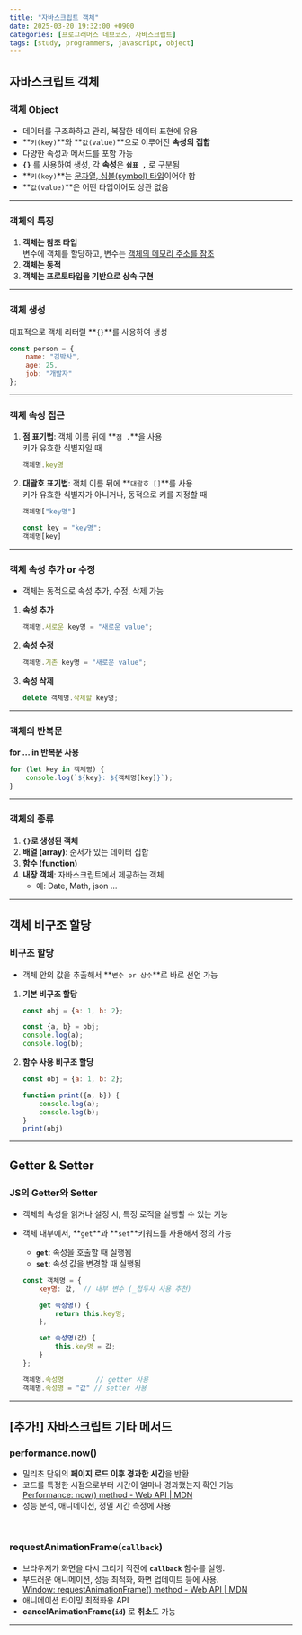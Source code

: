 ```yaml
---
title: "자바스크립트 객체"
date: 2025-03-20 19:32:00 +0900
categories: [프로그래머스 데브코스, 자바스크립트]
tags: [study, programmers, javascript, object]
---
```


## **자바스크립트 객체**

### 객체 Object

- 데이터를 구조화하고 관리, 복잡한 데이터 표현에 유용  
- **`키(key)`**와 **`값(value)`**으로 이루어진 <span class="redpen">**속성의 집합**</span>   
- 다양한 속성과 메서드를 포함 가능  
- **`{}`** 를 사용하여 생성, 각 <span class="redpen">**속성**</span>은 **`쉼표 ,`** 로 구분됨  
- **`키(key)`**는 <u>문자열, 심볼(symbol) 타입</u>이어야 함  
- **`값(value)`**은 어떤 타입이어도 상관 없음  

---

### 객체의 특징

1. **객체는 <span class="yellow2pen">참조 타입</span>**  
    변수에 객체를 할당하고, 변수는 <u>객체의 메모리 주소를 참조</u>    
2. **객체는 <span class="yellow2pen">동적</span>**  
3. **객체는 <span class="yellow2pen">프로토타입을 기반으로 상속 구현</span>**  

---

### 객체 생성

대표적으로 객체 리터럴 **`{}`**를 사용하여 생성

```js
const person = {
    name: "김박사",
    age: 25,
    job: "개발자"
};
```

---

### 객체 속성 접근

1. **점 표기법**: 객체 이름 뒤에 **`점 .`**을 사용  
<span class="bluepen">키가 유효한 식별자일 때</span>   
    ```js
    객체명.key명
    ```
    
2. **대괄호 표기법**: 객체 이름 뒤에 **`대괄호 []`**를 사용  
<span class="redpen">키가 유효한 식별자가 아니거나</span>, <span class="red2pen">동적으로 키를 지정</span>할 때   
    ```js
    객체명["key명"]
    
    const key = "key명";
    객체명[key]
    ```
    
---

### 객체 속성 추가 or 수정

- 객체는 동적으로 속성 추가, 수정, 삭제 가능  

1. **속성 추가**  
    ```js
    객체명.새로운 key명 = "새로운 value";
    ```
    
2. **속성 수정**  
    ```js
    객체명.기존 key명 = "새로운 value";
    ```
    
3. **속성 삭제**  
    ```js
    delete 객체명.삭제할 key명;
    ```
    
---

### 객체의 반복문

**<span class="bluepen">for ... in</span> 반복문 사용**  
```js 
for (let key in 객체명) {
    console.log(`${key}: ${객체명[key]}`);
}
```

---

### 객체의 종류

1. **`{}`로 생성된 객체**  
2. **배열 (<span class="bluepen">array</span>)**: 순서가 있는 데이터 집합  
3. **함수 (<span class="bluepen">function</span>)**  
4. **내장 객체**: 자바스크립트에서 제공하는 객체  
    - 예: <span class="greenpen">Date</span>, <span class="greenpen">Math</span>, <span class="greenpen">json</span> …  

---

## **객체 비구조 할당**

### 비구조 할당

- 객체 안의 값을 추출해서 **`변수 or 상수`**로 바로 선언 가능  

1. **기본 비구조 할당**  
    ```js
    const obj = {a: 1, b: 2};
    
    const {a, b} = obj;
    console.log(a);
    console.log(b);
    ```
    
2. **함수 사용 비구조 할당**  
    ```js
    const obj = {a: 1, b: 2};
    
    function print({a, b}) {
    	console.log(a);
    	console.log(b);
    }
    print(obj)
    ```
    
---

## **Getter & Setter**

### JS의 Getter와 Setter  

- 객체의 속성을 읽거나 설정 시, 특정 로직을 실행할 수 있는 기능  
- 객체 내부에서, **`get`**과 **`set`**키워드를 사용해서 정의 가능  
    - **`get`**: 속성을 호출할 때 실행됨  
    - **`set`**: 속성 값을 변경할 때 실행됨  
    
    ```js
    const 객체명 = {
        key명: 값,  // 내부 변수 (_접두사 사용 추천)
    
        get 속성명() {
            return this.key명;
        },
    
        set 속성명(값) {
            this.key명 = 값;
        }
    };
    
    객체명.속성명        // getter 사용
    객체명.속성명 = "값" // setter 사용
    ```

---

## **<span class="redpen">[추가!]</span> 자바스크립트 기타 메서드**

### **<span class="purplepen">performance</span>.now()**  
- 밀리초 단위의 <span class="orangepen">**페이지 로드 이후 경과한 시간**을 반환</span>    
- 코드를 <span class="redpen">특정한 시점으로부터 시간이 얼마나 경과했는지</span> 확인 가능   
    [Performance: now() method - Web API | MDN](https://developer.mozilla.org/ko/docs/Web/API/Performance/now)  
- 성능 분석, 애니메이션, 정밀 시간 측정에 사용

<br>

### **<span class="purplepen">requestAnimationFrame</span>(`callback`)**  
- 브라우저가 화면을 다시 그리기 직전에 **`callback`** 함수를 실행.  
- 부드러운 애니메이션, 성능 최적화, 화면 업데이트 등에 사용.     
    [Window: requestAnimationFrame() method - Web API | MDN](https://developer.mozilla.org/ko/docs/Web/API/Window/requestAnimationFrame)  
- 애니메이션 타이밍 최적화용 API     
- **<span class="purplepen">cancelAnimationFrame</span>(`id`)** 로 **취소**도 가능  

---